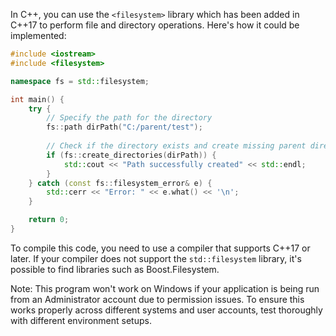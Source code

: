 In C++, you can use the `<filesystem>` library which has been added in C++17 to perform file and directory operations. Here's how it could be implemented:

```cpp
#include <iostream>
#include <filesystem>

namespace fs = std::filesystem;

int main() {
    try {
        // Specify the path for the directory
        fs::path dirPath("C:/parent/test");
        
        // Check if the directory exists and create missing parent directories
        if (fs::create_directories(dirPath)) {
            std::cout << "Path successfully created" << std::endl;
        }
    } catch (const fs::filesystem_error& e) {
        std::cerr << "Error: " << e.what() << '\n';
    }

    return 0;
}
```

To compile this code, you need to use a compiler that supports C++17 or later. If your compiler does not support the `std::filesystem` library, it's possible to find libraries such as Boost.Filesystem.

Note: This program won't work on Windows if your application is being run from an Administrator account due to permission issues. To ensure this works properly across different systems and user accounts, test thoroughly with different environment setups.
